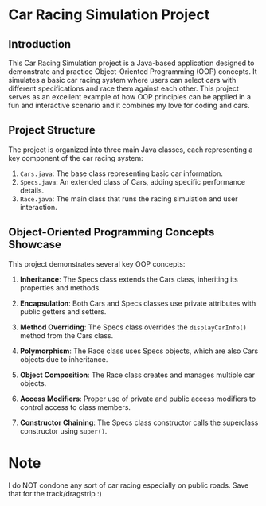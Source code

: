 # Car Racing Simulation Project

## Introduction

This Car Racing Simulation project is a Java-based application designed to demonstrate and practice Object-Oriented Programming (OOP) concepts. It simulates a basic car racing system where users can select cars with different specifications and race them against each other. This project serves as an excellent example of how OOP principles can be applied in a fun and interactive scenario and it combines my love for coding and cars. 

## Project Structure

The project is organized into three main Java classes, each representing a key component of the car racing system:

1. `Cars.java`: The base class representing basic car information.
2. `Specs.java`: An extended class of Cars, adding specific performance details.
3. `Race.java`: The main class that runs the racing simulation and user interaction.


## Object-Oriented Programming Concepts Showcase

This project demonstrates several key OOP concepts:

1. **Inheritance**: The Specs class extends the Cars class, inheriting its properties and methods.

2. **Encapsulation**: Both Cars and Specs classes use private attributes with public getters and setters.

3. **Method Overriding**: The Specs class overrides the `displayCarInfo()` method from the Cars class.

4. **Polymorphism**: The Race class uses Specs objects, which are also Cars objects due to inheritance.

5. **Object Composition**: The Race class creates and manages multiple car objects.

6. **Access Modifiers**: Proper use of private and public access modifiers to control access to class members.

7. **Constructor Chaining**: The Specs class constructor calls the superclass constructor using `super()`.


# Note

I do NOT condone any sort of car racing especially on public roads. Save that for the track/dragstrip :)
